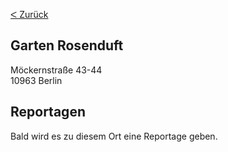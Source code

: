 [&#5176; Zurück](/map)
## Garten Rosenduft

Möckernstraße 43-44
<br />10963 Berlin

## Reportagen

Bald wird es zu diesem Ort eine Reportage geben.
